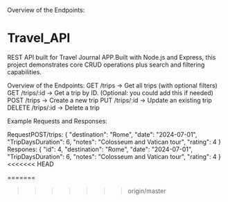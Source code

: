 Overview of the Endpoints:
# Travel_API
REST API built for Travel Journal APP.Built with Node.js and Express, this project demonstrates core CRUD operations plus search and filtering capabilities.

Overview of the Endpoints:
GET /trips → Get all trips (with optional filters)
GET /trips/:id → Get a trip by ID. (Optional: you could add this if needed)
POST /trips → Create a new trip
PUT /trips/:id → Update an existing trip
DELETE /trips/:id → Delete a trip

Example Requests and Responses:

RequestPOST/trips:
{
  "destination": "Rome",
  "date": "2024-07-01",
  "TripDaysDuration": 6,
  "notes": "Colosseum and Vatican tour",
  "rating": 4
}
Respones:
{
  "id": 4,
  "destination": "Rome",
  "date": "2024-07-01",
  "TripDaysDuration": 6,
  "notes": "Colosseum and Vatican tour",
  "rating": 4
}
<<<<<<< HEAD




=======
>>>>>>> origin/master
